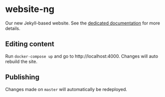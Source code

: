 # website-ng

Our new Jekyll-based website. See the [dedicated documentation](https://docs.netsoc.ie/website/) for more details.

## Editing content

Run `docker-compose up` and go to http://localhost:4000. Changes will auto
rebuild the site.

## Publishing

Changes made on `master` will automatically be redeployed.
